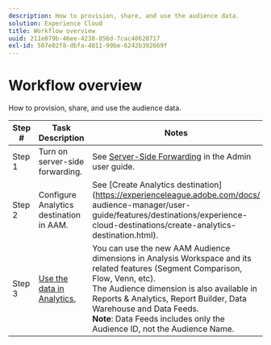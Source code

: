 ```yaml
---
description: How to provision, share, and use the audience data.
solution: Experience Cloud
title: Workflow overview
uuid: 211e079b-46ee-4238-856d-7cac40620717
exl-id: 507e02f8-dbfa-4011-99be-6242b392669f
---
```

# Workflow overview

How to provision, share, and use the audience data.

| Step # | Task Description | Notes |
|--- |--- |--- |
| Step 1 |Turn on server-side forwarding.|See [Server-Side Forwarding](/help/admin/admin/c-server-side-forwarding/ssf.md) in the Admin user guide.|
| Step 2 |Configure Analytics destination in AAM.|See [Create Analytics destination](https://experienceleague.adobe.com/docs/ audience-manager/user-guide/features/destinations/experience-cloud-destinations/create-analytics-destination.html).|
| Step 3 |[Use the data in Analytics.](/help/integrate/c-audience-analytics/c-workflow/use-audience-data-analytics.md)|You can use the new AAM Audience dimensions in Analysis Workspace and its related features (Segment Comparison, Flow, Venn, etc). <br>The Audience dimension is also available in Reports & Analytics, Report Builder, Data Warehouse and Data Feeds. <br>**Note**:  Data Feeds includes only the Audience ID, not the Audience Name.|
